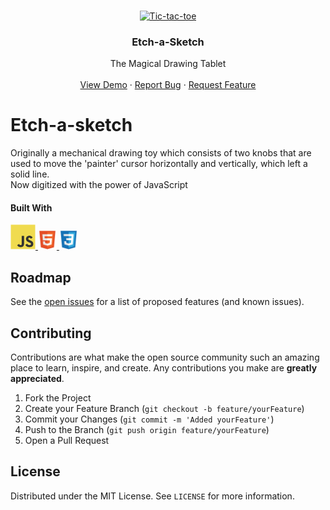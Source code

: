 <!-- PROJECT LOGO -->
<br />
<p align="center">
  <a href="https://en.wikipedia.org/wiki/Tic-tac-toe" target="_blank"> <img src="https://static.wikia.nocookie.net/pixar/images/4/4e/Etch_A_Sketch.png/" alt="Tic-tac-toe" width="250" height="200"/> </a> 
  </a>


  <h3 align="center">Etch-a-Sketch</h3>

  <p align="center">
    The Magical Drawing Tablet
    <br />
    <br />
    <a href="https://rustyxlol.github.io/etch-a-sketch/">View Demo</a>
    ·
    <a href="https://github.com/rustyxlol/etch-a-sketch/issues">Report Bug</a>
    ·
    <a href="https://github.com/rustyxlol/etch-a-sketch/issues">Request Feature</a>
  </p>
</p>



# Etch-a-sketch

Originally a mechanical drawing toy which consists of two knobs that are used to move the 'painter' cursor horizontally and vertically, which left a solid line.    
Now digitized with the power of JavaScript


#### Built With

<a href="https://developer.mozilla.org/en-US/docs/Web/JavaScript" target="_blank"> <img src="https://raw.githubusercontent.com/devicons/devicon/master/icons/javascript/javascript-original.svg" alt="javascript" width="40" height="40"/> </a>
<a href="https://www.w3.org/html/" target="_blank"> <img src="https://raw.githubusercontent.com/devicons/devicon/master/icons/html5/html5-original.svg" alt="html5" width="30" height="30"/> </a> 
<a href="https://www.w3schools.com/css/" target="_blank"> <img src="https://raw.githubusercontent.com/devicons/devicon/master/icons/css3/css3-original.svg" alt="css3" width="30" height="30"/> </a> 

## Roadmap

See the [open issues](https://github.com/rustyxlol/etch-a-sketch/issues) for a list of proposed features (and known issues).

## Contributing

Contributions are what make the open source community such an amazing place to learn, inspire, and create. Any contributions you make are **greatly appreciated**.

1. Fork the Project
2. Create your Feature Branch (`git checkout -b feature/yourFeature`)
3. Commit your Changes (`git commit -m 'Added yourFeature'`)
4. Push to the Branch (`git push origin feature/yourFeature`)
5. Open a Pull Request


## License

Distributed under the MIT License. See `LICENSE` for more information.
